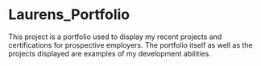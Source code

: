 # Laurens_Portfolio

This project is a portfolio used to display my recent projects and certifications for prospective employers. The portfolio itself as well as the projects displayed are examples of my development abilities.
